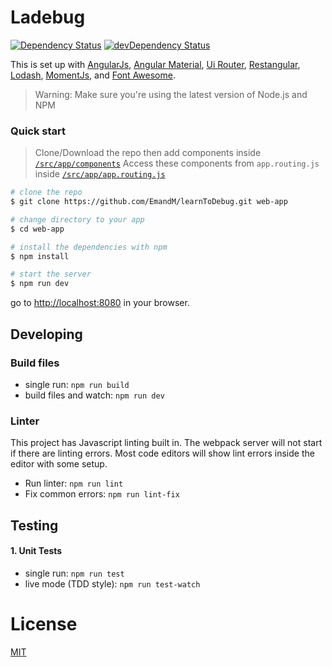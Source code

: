 # Ladebug

[![Dependency Status](https://david-dm.org/EmandM/learnToDebug/status.svg)](https://david-dm.org/EmandM/learnToDebug#info=dependencies) [![devDependency Status](https://david-dm.org/EmandM/learnToDebug/dev-status.svg)](https://david-dm.org/EmandM/learnToDebug#info=devDependencies)

This is set up with [AngularJs](https://angularjs.org/), [Angular Material](https://material.angularjs.org/latest/), [Ui Router](https://ui-router.github.io/), [Restangular](https://github.com/mgonto/restangular), [Lodash](https://lodash.com/), [MomentJs](https://momentjs.com/), and [Font Awesome](http://fontawesome.io/).

>Warning: Make sure you're using the latest version of Node.js and NPM

### Quick start

> Clone/Download the repo then add components inside [`/src/app/components`](/src/app/components)
> Access these components from `app.routing.js` inside [`/src/app/app.routing.js`](/src/app/app.routing.js)

```bash
# clone the repo
$ git clone https://github.com/EmandM/learnToDebug.git web-app

# change directory to your app
$ cd web-app

# install the dependencies with npm
$ npm install

# start the server
$ npm run dev
```

go to [http://localhost:8080](http://localhost:8080) in your browser.

## Developing

### Build files

* single run: `npm run build`
* build files and watch: `npm run dev`

### Linter

This project has Javascript linting built in. The webpack server will not start if there are linting errors.
Most code editors will show lint errors inside the editor with some setup.
* Run linter: `npm run lint`
* Fix common errors: `npm run lint-fix`

## Testing

#### 1. Unit Tests

* single run: `npm run test`
* live mode (TDD style): `npm run test-watch`

# License

[MIT](/LICENSE)
